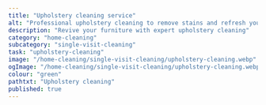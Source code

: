 ```yaml
---
title: "Upholstery cleaning service"
alt: "Professional upholstery cleaning to remove stains and refresh your furniture"
description: "Revive your furniture with expert upholstery cleaning"
category: "home-cleaning"
subcategory: "single-visit-cleaning"
task: "upholstery-cleaning"
image: "/home-cleaning/single-visit-cleaning/upholstery-cleaning.webp"
ogImage: "/home-cleaning/single-visit-cleaning/upholstery-cleaning.webp"
colour: "green"
pathtxt: "Upholstery cleaning"
published: true
---
```

